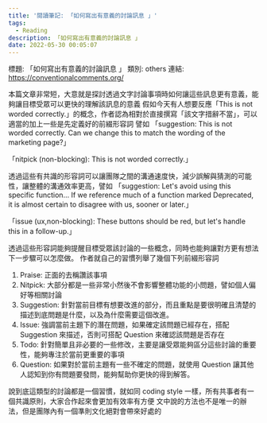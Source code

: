 ```yaml
---
title: '閱讀筆記: 「如何寫出有意義的討論訊息 」'
tags:
  - Reading
description: 「如何寫出有意義的討論訊息 」
date: 2022-05-30 00:05:07
---
```


標題: 「如何寫出有意義的討論訊息 」
類別: others
連結: https://conventionalcomments.org/

本篇文章非常短，大意就是探討透過文字討論事項時如何讓這些訊息更有意義，能夠讓目標受眾可以更快的理解該訊息的意義
假如今天有人想要反應「This is not worded correctly.」的概念，作者認為相對於直接撰寫「該文字措辭不當」，可以適當的加上一些是先定義好的前綴形容詞
譬如
「suggestion: This is not worded correctly.
Can we change this to match the wording of the marketing page?」

「nitpick (non-blocking): This is not worded correctly.」

透過這些有共識的形容詞可以讓團隊之間的溝通速度快，減少誤解與猜測的可能性，讓整體的溝通效率更高，譬如
「suggestion: Let's avoid using this specific function…
If we reference much of a function marked Deprecated, it is almost certain to disagree with us, sooner or later.」

「issue (ux,non-blocking): These buttons should be red, but let's handle this in a follow-up.」   

透過這些形容詞能夠提醒目標受眾該討論的一些概念，同時也能夠讓對方更有想法下一步驟可以怎麼做。
作者就自己的習慣列舉了幾個下列前綴形容詞
1. Praise: 正面的去稱讚該事項
2. Nitpick: 大部分都是一些非常小然後不會影響整體功能的小問題，譬如個人偏好等相關討論
3. Suggestion: 針對當前目標有想要改進的部分，而且重點是要很明確且清楚的描述到底問題是什麼，以及為什麼需要這個改進。
4. Issue: 強調當前主題下的潛在問題，如果確定該問題已經存在，搭配 Suggestion 來描述，否則可搭配 Question 來確認該問題是否存在
5. Todo: 針對簡單且非必要的一些修改，主要是讓受眾能夠區分這些討論的重要性，能夠專注於當前更重要的事項
6. Question: 如果對於當前主題有一些不確定的問題，就使用 Question 讓其他人認知到你有問題要發問，能夠幫助你更快的得到解答。

說到底這類型的討論都是一個習慣，就如同 coding style 一樣，所有共事者有一個共識原則，大家合作起來會更加有效率有方便
文中說的方法也不是唯一的辦法，但是團隊內有一個準則文化絕對會帶來好處的

